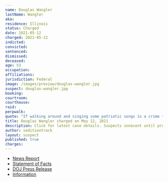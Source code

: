 ```yaml
---
name: Douglas Wangler
lastName: Wangler
aka:
residence: Illinois
status: Charged
date: 2021-05-12
charged: 2021-05-12
indicted:
convicted: 
sentenced:
dismissed: 
deceased:
age: 53
occupation:
affiliations:
jurisdiction: Federal
image: /images/preview/douglas-wangler.jpg
suspect: douglas-wangler.jpg
booking:
courtroom:
courthouse:
raid:
perpwalk:
quote: "If walking around and singing some patriotic songs is a crime then I guess I am guilty."
title: Douglas Wangler charged on May 12, 2021
description: Click for latest case details. Suspects innocent until proven guilty.
author: seditiontrack
layout: suspect
published: true
charges:
---
```

- [News Report](https://www.wcia.com/news/two-central-illinois-men-charged-in-january-6-capitol-attack/)
- [Statement of Facts](https://www.justice.gov/usao-dc/case-multi-defendant/file/1394446/download)
- [DOJ Press Release](https://www.justice.gov/usao-dc/case-multi-defendant/file/1394446/download)
- [Information](https://www.justice.gov/usao-dc/case-multi-defendant/file/1415426/download)
